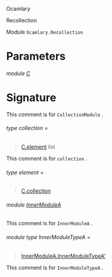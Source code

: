 Ocamlary

Recollection

Module `Ocamlary.Recollection`

# Parameters

<a id="argument-1-C"></a>

###### module [C](Ocamlary.Recollection.argument-1-C.md)

# Signature

This comment is for `CollectionModule` .

<a id="type-collection"></a>

###### type collection =

> [C.element](Ocamlary.Recollection.argument-1-C.md#type-element) list

This comment is for `collection` .

<a id="type-element"></a>

###### type element =

> [C.collection](Ocamlary.Recollection.argument-1-C.md#type-collection)

<a id="module-InnerModuleA"></a>

###### module [InnerModuleA](Ocamlary.Recollection.InnerModuleA.md)

This comment is for `InnerModuleA` .

<a id="module-type-InnerModuleTypeA"></a>

###### module type InnerModuleTypeA =

> [InnerModuleA.InnerModuleTypeA'](Ocamlary.Recollection.InnerModuleA.module-type-InnerModuleTypeA'.md)

This comment is for `InnerModuleTypeA` .
